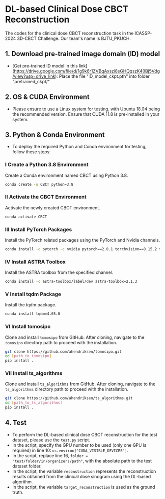 # DL-based Clinical Dose CBCT Reconstruction

The codes for the clinical dose CBCT reconstruction task in the ICASSP-2024 3D-CBCT Challenge. 
Our team's name is BJTU_PKUCH.

## 1. Download pre-trained image domain (ID) model
* [Get pre-trained ID model in this link] (https://drive.google.com/file/d/1g9k6r1ZVBqAxszi8sGHQqszK40Bj5Vdg/view?usp=drive_link): Place the file "ID_model_ckpt.pth" into folder "pretrained_ckpt/"

## 2. OS & CUDA Environment

- Please ensure to use a Linux system for testing, with Ubuntu 18.04 being the recommended version. Ensure that CUDA 11.8 is pre-installed in your system.

## 3. Python & Conda Environment

- To deploy the required Python and Conda environment for testing, follow these steps:

### I Create a Python 3.8 Environment
Create a Conda environment named CBCT using Python 3.8.
```bash
conda create -n CBCT python=3.8
```

### II Activate the CBCT Environment
Activate the newly created CBCT environment.
```bash
conda activate CBCT
```

### III Install PyTorch Packages
Install the PyTorch related packages using the PyTorch and Nvidia channels.
```bash
conda install -c pytorch -c nvidia pytorch==2.0.1 torchvision==0.15.2 torchaudio==2.0.2 pytorch-cuda=11.8
```

### IV Install ASTRA Toolbox
Install the ASTRA toolbox from the specified channel.
```bash
conda install -c astra-toolbox/label/dev astra-toolbox=2.1.3
```

### V Install tqdm Package
Install the tqdm package.
```bash
conda install tqdm=4.65.0
```

### VI Install tomosipo
Clone and install `tomosipo` from GitHub. After cloning, navigate to the `tomosipo` directory path to proceed with the installation.
```bash
git clone https://github.com/ahendriksen/tomosipo.git
cd [path_to_tomosipo]
pip install .
```

### VII Install ts_algorithms
Clone and install `ts_algorithms` from GitHub. After cloning, navigate to the `ts_algorithms` directory path to proceed with the installation.
```bash
git clone https://github.com/ahendriksen/ts_algorithms.git
cd [path_to_ts_algorithms]
pip install .
```

## 4. Test

- To perform the DL-based clinical dose CBCT reconstruction for the test dataset, please use the `test.py` script.  
- In the script, specify the GPU number to be used (only one GPU is required) in line 10: `os.environ['CUDA_VISIBLE_DEVICES']`.
- In the script, replace line 16, `folder = "test/folder/in/organizers/path"`, with the absolute path to the test dataset folder.
- In the script, the variable `reconstruction` represents the reconstruction results obtained from the clinical dose sinogram using the DL-based algorithm.
- In the script, the variable `target_reconstruction` is used as the ground truth.